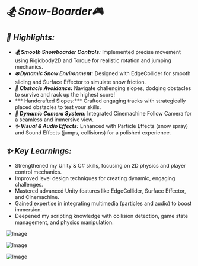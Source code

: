 # ***🏂 Snow-Boarder🎮***

## *🌟 Highlights:*
- ***🏂 Smooth Snowboarder Controls:*** Implemented precise movement using Rigidbody2D and Torque for realistic rotation and jumping mechanics.
- ***❄️ Dynamic Snow Environment:*** Designed with EdgeCollider for smooth sliding and Surface Effector to simulate snow friction.
- ***🚧 Obstacle Avoidance:*** Navigate challenging slopes, dodging obstacles to survive and rack up the highest score!
- *** Handcrafted Slopes:*** Crafted engaging tracks with strategically placed obstacles to test your skills.
- ***🎥 Dynamic Camera System:*** Integrated Cinemachine Follow Camera for a seamless and immersive view.
- ***✨ Visual & Audio Effects:*** Enhanced with Particle Effects (snow spray) and Sound Effects (jumps, collisions) for a polished experience.

## *✨ Key Learnings:*
- Strengthened my Unity & C# skills, focusing on 2D physics and player control mechanics.
- Improved level design techniques for creating dynamic, engaging challenges.
- Mastered advanced Unity features like EdgeCollider, Surface Effector, and Cinemachine.
- Gained expertise in integrating multimedia (particles and audio) to boost immersion.
- Deepened my scripting knowledge with collision detection, game state management, and physics manipulation.

![Image](https://github.com/user-attachments/assets/c3699abe-5ef5-40ad-af84-2f3eefbc70aa)

![Image](https://github.com/user-attachments/assets/1f89001f-7abd-49bc-a625-8f277d25311f)

![Image](https://github.com/user-attachments/assets/6dad6a77-943d-4ef6-a943-ec6451402e7f)
